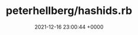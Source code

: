 ---
title: "peterhellberg/hashids.rb"
link: "https://github.com/peterhellberg/hashids.rb"
date: "2021-12-16 23:00:44 +0000"
description: "A small Ruby gem to generate YouTube-like hashes from one or many numbers. Use hashids when you do not want to expose your database ids to the user."
category: "github"
---